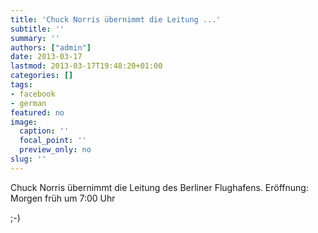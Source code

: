 ```yaml
---
title: 'Chuck Norris übernimmt die Leitung ...'
subtitle: ''
summary: ''
authors: ["admin"]
date: 2013-03-17
lastmod: 2013-03-17T19:48:20+01:00
categories: []
tags:
- facebook
- german
featured: no
image:
  caption: ''
  focal_point: ''
  preview_only: no
slug: ''
---
```

Chuck Norris übernimmt die Leitung des Berliner Flughafens. 
Eröffnung: Morgen früh um 7:00 Uhr

;-)



